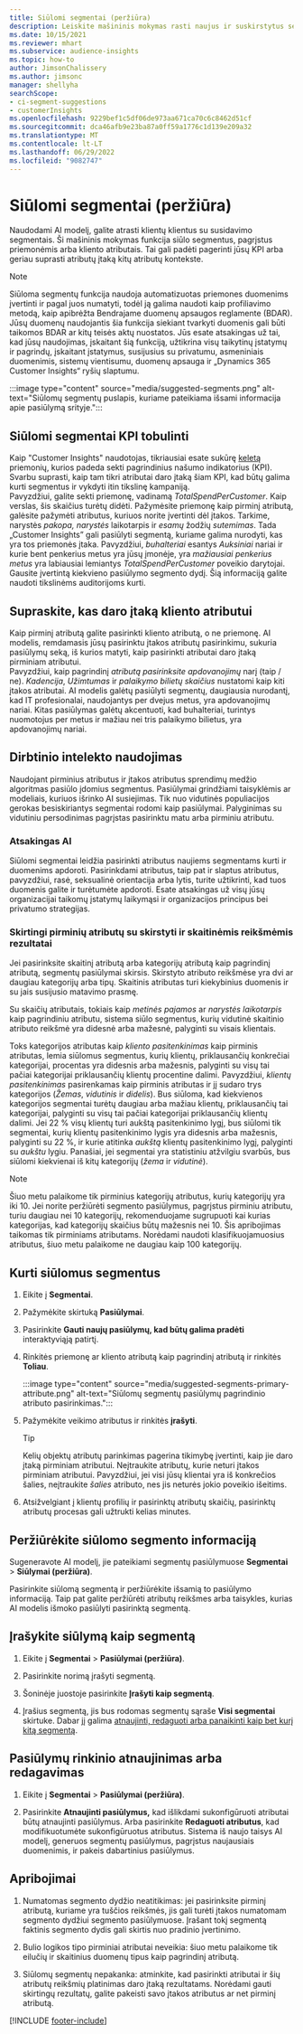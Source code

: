 ```yaml
---
title: Siūlomi segmentai (peržiūra)
description: Leiskite mašininis mokymas rasti naujus ir suskirstytus segmentus, pagrįstus klientų atributais.
ms.date: 10/15/2021
ms.reviewer: mhart
ms.subservice: audience-insights
ms.topic: how-to
author: JimsonChalissery
ms.author: jimsonc
manager: shellyha
searchScope:
- ci-segment-suggestions
- customerInsights
ms.openlocfilehash: 9229bef1c5df06de973aa671ca70c6c8462d51cf
ms.sourcegitcommit: dca46afb9e23ba87a0ff59a1776c1d139e209a32
ms.translationtype: MT
ms.contentlocale: lt-LT
ms.lasthandoff: 06/29/2022
ms.locfileid: "9082747"
---
```

# <a name="suggested-segments-preview"></a>Siūlomi segmentai (peržiūra)

Naudodami AI modelį, galite atrasti klientų klientus su susidavimo segmentais. Ši mašininis mokymas funkcija siūlo segmentus, pagrįstus priemonėmis arba kliento atributais. Tai gali padėti pagerinti jūsų KPI arba geriau suprasti atributų įtaką kitų atributų kontekste. 

> [!NOTE]
> Siūloma segmentų funkcija naudoja automatizuotas priemones duomenims įvertinti ir pagal juos numatyti, todėl ją galima naudoti kaip profiliavimo metodą, kaip apibrėžta Bendrajame duomenų apsaugos reglamente (BDAR). Jūsų duomenų naudojantis šia funkcija siekiant tvarkyti duomenis gali būti taikomos BDAR ar kitų teisės aktų nuostatos. Jūs esate atsakingas už tai, kad jūsų naudojimas, įskaitant šią funkciją, užtikrina visų taikytinų įstatymų ir pagrindų, įskaitant įstatymus, susijusius su privatumu, asmeniniais duomenimis, sistemų vientisumu, duomenų apsauga ir „Dynamics 365 Customer Insights“ ryšių slaptumu.

:::image type="content" source="media/suggested-segments.png" alt-text="Siūlomų segmentų puslapis, kuriame pateikiama išsami informacija apie pasiūlymą srityje.":::

## <a name="suggested-segments-to-improve-your-kpis"></a>Siūlomi segmentai KPI tobulinti

Kaip "Customer Insights" naudotojas, tikriausiai esate sukūrę [keletą](measures.md) priemonių, kurios padeda sekti pagrindinius našumo indikatorius (KPI). Svarbu suprasti, kaip tam tikri atributai daro įtaką šiam KPI, kad būtų galima kurti segmentus ir vykdyti itin tikslinę kampaniją.   
Pavyzdžiui, galite sekti priemonę, vadinamą *TotalSpendPerCustomer*. Kaip verslas, šis skaičius turėtų didėti. Pažymėsite priemonę kaip pirminį atributą, galėsite pažymėti atributus, kuriuos norite įvertinti dėl įtakos. Tarkime, narystės *pakopa, narystės* laikotarpis ir *esamų* žodžių *sutemimas*. Tada „Customer Insights” gali pasiūlyti segmentą, kuriame galima nurodyti, kas yra tos priemonės įtaka. Pavyzdžiui, *buhalteriai* esantys *Auksiniai* nariai ir kurie bent penkerius metus yra jūsų įmonėje, yra *mažiausiai penkerius metus* yra labiausiai lemiantys *TotalSpendPerCustomer* poveikio darytojai. Gausite įvertintą kiekvieno pasiūlymo segmento dydį. Šią informaciją galite naudoti tikslinėms auditorijoms kurti.

## <a name="understand-what-influences-a-customer-attribute"></a>Supraskite, kas daro įtaką kliento atributui

Kaip pirminį atributą galite pasirinkti kliento atributą, o ne priemonę. AI modelis, remdamasis jūsų pasirinktu įtakos atributų pasirinkimu, sukuria pasiūlymų seką, iš kurios matyti, kaip pasirinkti atributai daro įtaką pirminiam atributui.   
Pavyzdžiui, kaip pagrindinį *atributą pasirinksite apdovanojimų* narį (taip / ne). *Kadencija*, *Užimtumas* ir *palaikymo bilietų skaičius* nustatomi kaip kiti įtakos atributai. AI modelis galėtų pasiūlyti segmentų, daugiausia nurodantį, kad IT profesionalai, naudojantys per dvejus metus, yra apdovanojimų nariai. Kitas pasiūlymas galėtų akcentuoti, kad buhalteriai, turintys nuomotojus per metus ir mažiau nei tris palaikymo bilietus, yra apdovanojimų nariai. 

## <a name="artificial-intelligence-usage"></a>Dirbtinio intelekto naudojimas

Naudojant pirminius atributus ir įtakos atributus sprendimų medžio algoritmas pasiūlo įdomius segmentus. Pasiūlymai grindžiami taisyklėmis ar modeliais, kuriuos išrinko AI susiejimas. Tik nuo vidutinės populiacijos gerokas besiskiriantys segmentai rodomi kaip pasiūlymai. Palyginimas su vidutiniu persodinimas pagrįstas pasirinktu matu arba pirminiu atributu.

### <a name="responsible-ai"></a>Atsakingas AI

Siūlomi segmentai leidžia pasirinkti atributus naujiems segmentams kurti ir duomenims apdoroti. Pasirinkdami atributus, taip pat ir slaptus atributus, pavyzdžiui, rasė, seksualinė orientacija arba lytis, turite užtikrinti, kad tuos duomenis galite ir turėtumėte apdoroti. Esate atsakingas už visų jūsų organizacijai taikomų įstatymų laikymąsi ir organizacijos principus bei privatumo strategijas.

### <a name="different-results-for-primary-attributes-with-categorical-and-numeric-values"></a>Skirtingi pirminių atributų su skirstyti ir skaitinėmis reikšmėmis rezultatai

Jei pasirinksite skaitinį atributą arba kategorijų atributą kaip pagrindinį atributą, segmentų pasiūlymai skirsis. Skirstyto atributo reikšmėse yra dvi ar daugiau kategorijų arba tipų. Skaitinis atributas turi kiekybinius duomenis ir su jais susijusio matavimo prasmę.

Su skaičių atributais, tokiais kaip *metinės pajamos* ar *narystės laikotarpis* kaip pagrindiniu atributu, sistema siūlo segmentus, kurių vidutinė skaitinio atributo reikšmė yra didesnė arba mažesnė, palyginti su visais klientais.

Toks kategorijos atributas kaip *kliento pasitenkinimas* kaip pirminis atributas, lemia siūlomus segmentus, kurių klientų, priklausančių konkrečiai kategorijai, procentas yra didesnis arba mažesnis, palyginti su visų tai pačiai kategorijai priklausančių klientų procentine dalimi. Pavyzdžiui, *klientų pasitenkinimas* pasirenkamas kaip pirminis atributas ir jį sudaro trys kategorijos (*Žemas*, *vidutinis* ir *didelis*). Bus siūloma, kad kiekvienos kategorijos segmentai turėtų daugiau arba mažiau klientų, priklausančių tai kategorijai, palyginti su visų tai pačiai kategorijai priklausančių klientų dalimi. Jei 22 % visų klientų turi aukštą pasitenkinimo lygį, bus siūlomi tik segmentai, kurių klientų pasitenkinimo lygis yra didesnis arba mažesnis, palyginti su 22 %, ir kurie atitinka *aukštą* klientų pasitenkinimo lygį, palyginti su *aukštu* lygiu. Panašiai, jei segmentai yra statistiniu atžvilgiu svarbūs, bus siūlomi kiekvienai iš kitų kategorijų (*žema* ir *vidutinė*).

> [!NOTE]
> Šiuo metu palaikome tik pirminius kategorijų atributus, kurių kategorijų yra iki 10. Jei norite peržiūrėti segmento pasiūlymus, pagrįstus pirminiu atributu, turiu daugiau nei 10 kategorijų, rekomenduojame sugrupuoti kai kurias kategorijas, kad kategorijų skaičius būtų mažesnis nei 10. Šis apribojimas taikomas tik pirminiams atributams. Norėdami naudoti klasifikuojamuosius atributus, šiuo metu palaikome ne daugiau kaip 100 kategorijų.

## <a name="generate-suggested-segments"></a>Kurti siūlomus segmentus

1. Eikite į **Segmentai**.

1. Pažymėkite skirtuką **Pasiūlymai**.

1. Pasirinkite **Gauti naujų pasiūlymų, kad būtų galima pradėti** interaktyviąją patirtį.

1. Rinkitės priemonę ar kliento atributą kaip pagrindinį atributą ir rinkitės **Toliau**.

   :::image type="content" source="media/suggested-segments-primary-attribute.png" alt-text="Siūlomų segmentų pasiūlymų pagrindinio atributo pasirinkimas.":::

1. Pažymėkite veikimo atributus ir rinkitės **įrašyti**.
   
   > [!TIP]
   > Kelių objektų atributų parinkimas pagerina tikimybę įvertinti, kaip jie daro įtaką pirminiam atributui. Neįtraukite atributų, kurie neturi įtakos pirminiam atributui. Pavyzdžiui, jei visi jūsų klientai yra iš konkrečios šalies, neįtraukite *šalies* atributo, nes jis neturės jokio poveikio išeitims.

1. Atsižvelgiant į klientų profilių ir pasirinktų atributų skaičių, pasirinktų atributų procesas gali užtrukti kelias minutes. 

## <a name="view-details-of-a-suggested-segment"></a>Peržiūrėkite siūlomo segmento informaciją

Sugeneravote AI modelį, jie pateikiami segmentų pasiūlymuose **Segmentai** > **Siūlymai (peržiūra)**.
 
Pasirinkite siūlomą segmentą ir peržiūrėkite išsamią to pasiūlymo informaciją. Taip pat galite peržiūrėti atributų reikšmes arba taisykles, kurias AI modelis išmoko pasiūlyti pasirinktą segmentą.

## <a name="save-a-suggestion-as-a-segment"></a>Įrašykite siūlymą kaip segmentą

1. Eikite į **Segmentai** > **Pasiūlymai (peržiūra)**.

1. Pasirinkite norimą įrašyti segmentą. 

1. Šoninėje juostoje pasirinkite **Įrašyti kaip segmentą**. 

1. Įrašius segmentą, jis bus rodomas segmentų sąraše **Visi segmentai** skirtuke. Dabar jį galima [atnaujinti, redaguoti arba panaikinti kaip bet kurį kitą segmentą](segments.md).

## <a name="refresh-or-edit-a-set-of-suggestions"></a>Pasiūlymų rinkinio atnaujinimas arba redagavimas

1. Eikite į **Segmentai** > **Pasiūlymai (peržiūra)**.

1. Pasirinkite **Atnaujinti pasiūlymus,** kad išlikdami sukonfigūruoti atributai būtų atnaujinti pasiūlymus. Arba pasirinkite **Redaguoti atributus**, kad modifikuotumėte sukonfigūruotus atributus. Sistema iš naujo taisys AI modelį, generuos segmentų pasiūlymus, pagrįstus naujausiais duomenimis, ir pakeis dabartinius pasiūlymus.

## <a name="limitations"></a>Apribojimai

1. Numatomas segmento dydžio neatitikimas: jei pasirinksite pirminį atributą, kuriame yra tuščios reikšmės, jis gali turėti įtakos numatomam segmento dydžiui segmento pasiūlymuose. Įrašant tokį segmentą faktinis segmento dydis gali skirtis nuo pradinio įvertinimo.
 
2. Bulio logikos tipo pirminiai atributai neveikia: šiuo metu palaikome tik eilučių ir skaitinius duomenų tipus kaip pagrindinį atributą.

3. Siūlomų segmentų nepakanka: atminkite, kad pasirinkti atributai ir šių atributų reikšmių platinimas daro įtaką rezultatams. Norėdami gauti skirtingų rezultatų, galite pakeisti savo įtakos atributus ar net pirminį atributą.



[!INCLUDE [footer-include](includes/footer-banner.md)]